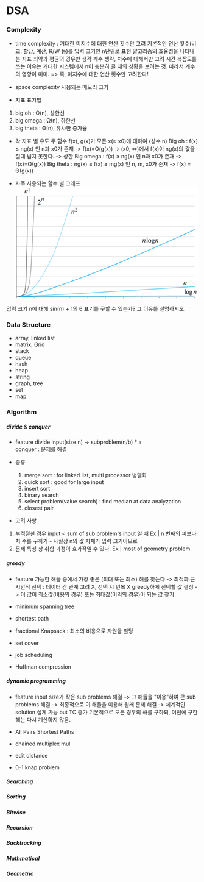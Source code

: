 # DSA

### Complexity
- time complexity : 거대한 미지수에 대한 연산 횟수만 고려
기본적인 연산 횟수(비교, 할당, 계산, R/W 등)를 입력 크기인 n단위로 표현
알고리즘의 효율성을 나타내는 지표
최악과 평균의 경우만 생각
계수 생략, 차수에 대해서만 고려
시간 복잡도를 쓰는 이유는 거대한 시스템에서 n이 충분히 클 때의 상황을 보려는 것. 따라서 계수의 영향이 미미.
=> 즉, 미지수에 대한 연산 횟수만 고려한다!

- space complexity
사용되는 메모리 크기

- 지표 표기법
1. big oh : O(n), 상한선
2. big omega : Ω(n), 하한선
3. big theta : Θ(n), 유사한 증가율

- 각 지표 별 유도
두 함수 f(x), g(x)가 모든 x(≥ x0)에 대하여 (상수 n)
Big oh : f(x) ≤ ng(x) 인 n과 x0가 존재 -> f(x)=O(g(x))
    -> (x0, ∞)에서 f(x)이 ng(x)의 값을 절대 넘지 못한다.
    -> 상한
Big omega : f(x) ≥ ng(x) 인 n과 x0가 존재 -> f(x)=Ω(g(x))
Big theta : ng(x) ≥ f(x) ≥ mg(x) 인 n, m, x0가 존재 -> f(x) = Θ(g(x))

- 자주 사용되는 함수 별 그래프
![alt text](images/image.png)

입력 크기 n에 대해 sin(n) + 1의 θ 표기를 구할 수 있는가? 그 이유를 설명하시오.

### Data Structure
- array, linked list
- matrix, Grid
- stack
- queue
- hash
- heap
- string
- graph, tree
- set
- map 

### Algorithm
##### divide & conquer
- feature
divide input(size n) -> subproblem(n/b) * a  
conquer : 문제를 해결  

- 종류
    1. merge sort : for linked list, multi processor 병렬화
    2. quick sort : good for large input
    3. insert sort
    4. binary search
    5. select problem(value search) : find median at data analyzation
    6. closest pair

- 고려 사항
1. 부적절한 경우
input < sum of sub problem's input 일 때
Ex | n 번째의 피보나치 수를 구하기 - 사실상 n의 값 자체가 입력 크기이므로
2. 문제 특성 상 취합 과정이 효과적일 수 있다.
Ex | most of geometry problem
##### greedy
- feature
가능한 해들 중에서 가장 좋은 (최대 또는 최소) 해를 찾는다 -> 최적화
근시안적 선택 : 데이터 간 관계 고려 X, 선택 시 번복 X
greedy하게 선택할 값 결정 
-> 이 값이 최소값(비용의 경우) 또는 최대값(이익의 경우)이 되는 값 찾기

- minimum spanning tree
- shortest path
- fractional Knapsack : 최소의 비용으로 자원을 할당
- set cover
- job scheduling 
- Huffman compression
##### dynamic programming
- feature
input size가 작은 sub problems 해결
–> 그 해들을 "이용"하여 큰 sub problems 해결
–> 최종적으로 이 해들을 이용해 원래 문제 해결
-> 체계적인 solution 설계 가능 but TC 증가
기본적으로 모든 경우의 해를 구하되, 이전에 구한 해는 다시 계산하지 않음.

- All Pairs Shortest Paths
- chained multiplex mul
- edit distance
- 0-1 knap problem
##### Searching
##### Sorting
##### Bitwise
##### Recursion
##### Backtracking
##### Mathmatical
##### Geometric